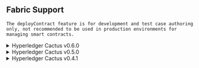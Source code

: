 Fabric Support
-----------------

```{note}
The deployContract feature is for development and test case authoring only, not recommended to be used in production environments for managing smart contracts.
```

<details>
  <summary>Hyperledger Cactus v0.6.0</summary>

  | Fabric version | deployContract* | invokeContract | runTransaction |
  | --- | :---: | :---: | :---: |
  | Fabric 2.2.0 | ✅ [test](https://github.com/hyperledger/cactus/blob/v0.6.0/packages/cactus-plugin-ledger-connector-fabric/src/test/typescript/integration/fabric-v2-2-x/deploy-cc-from-javascript-source.test.ts) | ✅ [test](https://github.com/hyperledger/cactus/blob/v0.6.0/packages/cactus-plugin-ledger-connector-fabric/src/test/typescript/integration/fabric-v2-2-x/run-transaction-endpoint-v1.test.ts) | ✅ [test](https://github.com/hyperledger/cactus/blob/v0.6.0/packages/cactus-plugin-ledger-connector-fabric/src/test/typescript/integration/fabric-v2-2-x/run-transaction-endpoint-v1.test.ts) |
  | Fabric 1.4.8 | ✅ [test](https://github.com/hyperledger/cactus/blob/v0.6.0/packages/cactus-plugin-ledger-connector-fabric/src/test/typescript/integration/fabric-v1-4-x/deploy-cc-from-golang-source.test.ts) | ✅ [test](https://github.com/hyperledger/cactus/blob/v0.6.0/packages/cactus-plugin-ledger-connector-fabric/src/test/typescript/integration/fabric-v1-4-x/run-transaction-endpoint-v1.test.ts) | ✅ [test](https://github.com/hyperledger/cactus/blob/v0.6.0/packages/cactus-plugin-ledger-connector-fabric/src/test/typescript/integration/fabric-v1-4-x/run-transaction-endpoint-v1.test.ts) |

</details>

<details>
  <summary>Hyperledger Cactus v0.5.0</summary>

  | Fabric version | deployContract* | invokeContract | runTransaction |
  | --- | :---: | :---: | :---: |
  | Fabric 2.2.0 | ✅ [test](https://github.com/hyperledger/cactus/blob/v0.5.0/packages/cactus-plugin-ledger-connector-fabric/src/test/typescript/integration/fabric-v2-2-x/deploy-cc-from-javascript-source.test.ts) | ✅ [test](https://github.com/hyperledger/cactus/blob/v0.5.0/packages/cactus-plugin-ledger-connector-fabric/src/test/typescript/integration/fabric-v2-2-x/run-transaction-endpoint-v1.test.ts) | ✅ [test](https://github.com/hyperledger/cactus/blob/v0.5.0/packages/cactus-plugin-ledger-connector-fabric/src/test/typescript/integration/fabric-v2-2-x/run-transaction-endpoint-v1.test.ts) |
  | Fabric 1.4.8 | [✅](https://github.com/hyperledger/cactus/blob/v0.5.0/packages/cactus-plugin-ledger-connector-fabric/src/test/typescript/integration/fabric-v1-4-x/deploy-cc-from-golang-source.test.ts) | ✅ [test](https://github.com/hyperledger/cactus/blob/v0.5.0/packages/cactus-plugin-ledger-connector-fabric/src/test/typescript/integration/fabric-v1-4-x/run-transaction-endpoint-v1.test.ts) | ✅ [test](https://github.com/hyperledger/cactus/blob/v0.5.0/packages/cactus-plugin-ledger-connector-fabric/src/test/typescript/integration/fabric-v1-4-x/run-transaction-endpoint-v1.test.ts) |

</details>

<details>
  <summary>Hyperledger Cactus v0.4.1</summary>

  | Fabric version | deployContract* | invokeContract | runTransaction |
  | --- | :---: | :---: | :---: |
  | Fabric 2.2.0 | ❌ | ✅ [test](https://github.com/hyperledger/cactus/blob/v0.4.1/packages/cactus-plugin-ledger-connector-fabric/src/test/typescript/integration/fabric-v2-2-x/run-transaction-endpoint-v1.test.ts) | ✅ [test](https://github.com/hyperledger/cactus/blob/v0.4.1/packages/cactus-plugin-ledger-connector-fabric/src/test/typescript/integration/fabric-v2-2-x/run-transaction-endpoint-v1.test.ts) |
  | Fabric 1.4.8 | ✅ | ✅ [test](https://github.com/hyperledger/cactus/blob/v0.4.1/packages/cactus-plugin-ledger-connector-fabric/src/test/typescript/integration/fabric-v1-4-x/run-transaction-endpoint-v1.test.ts) | ✅ [test](https://github.com/hyperledger/cactus/blob/v0.4.1/packages/cactus-plugin-ledger-connector-fabric/src/test/typescript/integration/fabric-v1-4-x/run-transaction-endpoint-v1.test.ts) |

</details>

<br>

